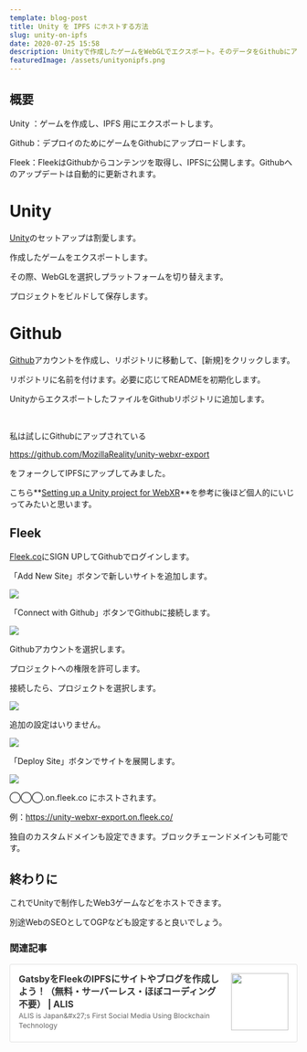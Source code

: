 ```yaml
---
template: blog-post
title: Unity を IPFS にホストする方法
slug: unity-on-ipfs
date: 2020-07-25 15:58
description: Unityで作成したゲームをWebGLでエクスポート。そのデータをGithubにアップロードしてFleekでIPFSにホスト
featuredImage: /assets/unityonipfs.png
---
```

## 概要

Unity ：ゲームを作成し、IPFS 用にエクスポートします。

Github：デプロイのためにゲームをGithubにアップロードします。

Fleek：FleekはGithubからコンテンツを取得し、IPFSに公開します。Githubへのアップデートは自動的に更新されます。

# **Unity**

[Unity](https://unity.com/)のセットアップは割愛します。

作成したゲームをエクスポートします。

その際、WebGLを選択しプラットフォームを切り替えます。

プロジェクトをビルドして保存します。

# **Github**

[Github](https://github.com/)アカウントを作成し、リポジトリに移動して、\[新規]をクリックします。

リポジトリに名前を付けます。必要に応じてREADMEを初期化します。

UnityからエクスポートしたファイルをGithubリポジトリに追加します。

<br>

私は試しにGithubにアップされている

<https://github.com/MozillaReality/unity-webxr-export>

をフォークしてIPFSにアップしてみました。

こちら**[Setting up a Unity project for WebXR](https://github.com/masia02/unity-webxr-export/blob/master/docs/project-setup.md)**を参考に後ほど個人的にいじってみたいと思います。

## Fleek

[Fleek.co](https://fleek.co/)にSIGN UPしてGithubでログインします。

「Add New Site」ボタンで新しいサイトを追加します。

![](/assets/fleek-hosting-teams.png)

「Connect with Github」ボタンでGithubに接続します。

![](/assets/fleek-new-site2.png)

Githubアカウントを選択します。

プロジェクトへの権限を許可します。

接続したら、プロジェクトを選択します。

![](/assets/fleek-new-site3.png)

追加の設定はいりません。

![](/assets/fleek-new-site4.png)

「Deploy Site」ボタンでサイトを展開します。

![](/assets/fleek-hosting5.png)

◯◯◯.on.fleek.co にホストされます。

例：<https://unity-webxr-export.on.fleek.co/>

独自のカスタムドメインも設定できます。ブロックチェーンドメインも可能です。



## 終わりに

これでUnityで制作したWeb3ゲームなどをホストできます。

別途WebのSEOとしてOGPなども設定すると良いでしょう。



### 関連記事

<div class="blogcardfu" style="width:auto;max-width:9999px;border:1px solid #E0E0E0;border-radius:3px;margin:10px 0;padding:15px;line-height:1.4;text-align:left;background:#FFFFFF;"><a href="https://alis.to/masia02/articles/39r168Y74R7Y" target="_blank" style="display:block;text-decoration:none;"><span class="blogcardfu-image" style="float:right;width:100px;padding:0 0 0 10px;margin:0 0 5px 5px;"><img src="https://images.weserv.nl/?w=100&url=ssl:alis.to/d/api/articles_images/masia02/39r168Y74R7Y/3fc72766-0615-4212-aa62-8020dbaacea5.png?d=1200x630" width="100" style="width:100%;height:auto;max-height:100px;min-width:0;border:0 none;margin:0;"></span><br style="display:none"><span class="blogcardfu-title" style="font-size:112.5%;font-weight:700;color:#333333;margin:0 0 5px 0;">GatsbyをFleekのIPFSにサイトやブログを作成しよう！（無料・サーバーレス・ほぼコーディング不要） | ALIS</span><br><span class="blogcardfu-content" style="font-size:87.5%;font-weight:400;color:#666666;">ALIS is Japan&amp;#x27;s First Social Media Using Blockchain Technology</span><br><span style="clear:both;display:block;overflow:hidden;height:0;">&nbsp;</span></a></div>